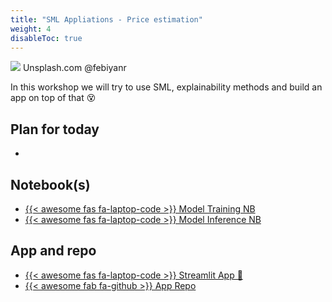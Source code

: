 ```yaml
---
title: "SML Appliations - Price estimation"
weight: 4
disableToc: true
---
```


![](https://source.unsplash.com/0PSCd1wIrm4)
Unsplash.com @febiyanr


In this workshop we will try to use SML, explainability methods and build an app on top of that 😵

## Plan for today
* 

## Notebook(s)
* [{{< awesome fas fa-laptop-code >}} Model Training NB](https://colab.research.google.com/github/aaubs/ds-master/blob/main/notebooks/M1-new-room-on-airbnb-dev.ipynb)
* [{{< awesome fas fa-laptop-code >}} Model Inference NB](https://colab.research.google.com/github/aaubs/ds-master/blob/main/notebooks/M1-new-room-on-airbnb-inference.ipynb)

## App and repo
* [{{< awesome fas fa-laptop-code >}} Streamlit App 🚀](https://rjuro-predict-airbnb-price-streamlit-predict-air-pjmcfb.streamlitapp.com/)
* [{{< awesome fab fa-github >}} App Repo](https://github.com/RJuro/predict-airbnb-price-streamlit)

<!-- 
## App
* [source code for the app](/ds22/apps/nomadrecommender.zip)
* [deployed recommender app](https://rjuro-streamlit-nomad-recommender-app-recommender-b2qt3y.streamlitapp.com/)

## Recommended Readings and resources
* This excellent [PyData Talk](https://youtu.be/EgE0DUrYmo8) by the developer of LightFM

## Recommended Datacamp exercises:
* [Beginner Tutorial](https://www.datacamp.com/tutorial/recommender-systems-python)
* [RecSys-Course](https://www.datacamp.com/courses/building-recommendation-engines-in-python) 




## Recommended Datacamp exercises:
   * [Python](https://learn.datacamp.com/courses/unsupervised-learning-in-python) 

## Recommended Readings and resources
* [Python Data Science Handbook Chapter 5](https://jakevdp.github.io/PythonDataScienceHandbook/)
    * What Is Machine Learning?
    * Introducing Scikit-Learn
    * Feature Engineering
    * In Depth: Principal Component Analysis
    * In Depth: k-Means Clustering

* Implementation tutorials on YT PCA and K-means from [this list](https://www.youtube.com/playlist?list=PLqnslRFeH2Upcrywf-u2etjdxxkL8nl7E)
-->
